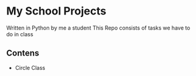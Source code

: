 # My School Projects
Written in Python by me a student
This Repo consists of tasks we have to do in class
## Contens
- Circle Class
